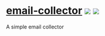 
# [email-collector](https://hub.docker.com/r/productionwentdown/email-collector/) [![](https://images.microbadger.com/badges/version/productionwentdown/email-collector.svg)](https://microbadger.com/images/productionwentdown/email-collector "Get your own version badge on microbadger.com") [![](https://images.microbadger.com/badges/image/productionwentdown/email-collector.svg)](https://microbadger.com/images/productionwentdown/email-collector "Get your own image badge on microbadger.com")

A simple email collector

